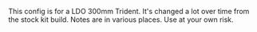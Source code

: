 This config is for a LDO 300mm Trident. It's changed a lot over time from the stock kit build. Notes are in various places. Use at your own risk.
